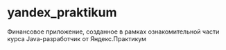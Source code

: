 # yandex_praktikum
Финансовое приложение, созданное в рамках ознакомительной части курса Java-разработчик от Яндекс.Практикум
